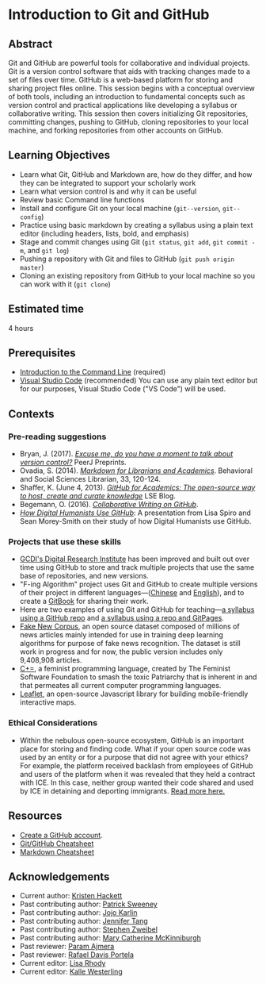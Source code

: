 # Introduction to Git and GitHub

## Abstract

Git and GitHub are powerful tools for collaborative and individual projects. Git is a version control software that aids with tracking changes made to a set of files over time. GitHub is a web-based platform for storing and sharing project files online. This session begins with a conceptual overview of both tools, including an introduction to fundamental concepts such as version control and practical applications like developing a syllabus or collaborative writing. This session then covers initializing Git repositories, committing changes, pushing to GitHub, cloning repositories to your local machine, and forking repositories from other accounts on GitHub.

## Learning Objectives

- Learn what Git, GitHub and Markdown are, how do they differ, and how they can be integrated to support your scholarly work
- Learn what version control is and why it can be useful
- Review basic Command line functions
- Install and configure Git on your local machine (`git--version`, `git--config`)
- Practice using basic markdown by creating a syllabus using a plain text editor (including headers, lists, bold, and emphasis)
- Stage and commit changes using Git (`git status`, `git add`, `git commit -m`, and `git log`)
- Pushing a repository with Git and files to GitHub (`git push origin master`)
- Cloning an existing repository from GitHub to your local machine so you can work with it (`git clone`)

## Estimated time

4 hours

## Prerequisites

- [Introduction to the Command Line](https://www.github.com/DHRI-Curriculum/command-line) (required)
- [Visual Studio Code](https://github.com/DHRI-Curriculum/install/blob/v2.0/guides/visual-studio-code.md) (recommended) You can use any plain text editor but for our purposes, Visual Studio Code ("VS Code") will be used.

## Contexts

### Pre-reading suggestions

- Bryan, J. (2017). [_Excuse me, do you have a moment to talk about version control?_](https://doi.org/10.7287/peerj.preprints.3159v2) PeerJ Preprints.
- Ovadia, S. (2014). [_Markdown for Librarians and Academics_](https://academicworks.cuny.edu/lg_pubs/7/). Behavioral and Social Sciences Librarian, 33, 120-124.
- Shaffer, K. (June 4, 2013). [_GitHub for Academics: The open-source way to host, create and curate knowledge_](https://blogs.lse.ac.uk/impactofsocialsciences/2013/06/04/github-for-academics/) LSE Blog.
- Begemann, O. (2016). [_Collaborative Writing on GitHub_](https://oleb.net/blog/2016/02/collaborative-writing-on-github/).
- [_How Digital Humanists Use GitHub_](https://digitalscholarship.wordpress.com/2016/07/20/presentation-on-how-digital-humanists-use-github/): A presentation from Lisa Spiro and Sean Morey-Smith on their study of how Digital Humanists use GitHub.

### Projects that use these skills

- [GCDI's Digital Research Institute](https://github.com/DHRI-Curriculum) has been improved and built out over time using GitHub to store and track multiple projects that use the same base of repositories, and new versions.
- "F-ing Algorithm" project uses Git and GitHub to create multiple versions of their project in different languages—([Chinese](https://github.com/labuladong/fucking-algorithm) and [English](https://github.com/labuladong/fucking-algorithm/tree/english)), and to create a [GitBook](https://labuladong.gitbook.io/algo-en/i.-dynamic-programming/analysisofdynamicprogramming) for sharing their work.
- Here are two examples of using Git and GitHub for teaching—[a syllabus using a GitHub repo](https://github.com/quinnanya/dlcl204) and [a syllabus using a repo and GitPages](https://digitalhistory.github.io/).
- [Fake New Corpus](https://github.com/several27/FakeNewsCorpus), an open source dataset composed of millions of news articles mainly intended for use in training deep learning algorithms for purpose of fake news recognition. The dataset is still work in progress and for now, the public version includes only 9,408,908 articles.
- [C+=](https://github.com/TheFeministSoftwareFoundation/C-plus-Equality), a feminist programming language, created by The Feminist Software Foundation to smash the toxic Patriarchy that is inherent in and that permeates all current computer programming languages.
- [Leaflet](https://github.com/Leaflet/Leaflet), an open-source Javascript library for building mobile-friendly interactive maps.

### Ethical Considerations

- Within the nebulous open-source ecosystem, GitHub is an important place for storing and finding code. What if your open source code was used by an entity or for a purpose that did not agree with your ethics? For example, the platform received backlash from employees of GitHub and users of the platform when it was revealed that they held a contract with ICE. In this case, neither group wanted their code shared and used by ICE in detaining and deporting immigrants. [Read more here.](https://www.theatlantic.com/technology/archive/2020/01/ice-contract-github-sparks-developer-protests/604339/)

## Resources

- [Create a GitHub account](https://github.com/join).
- [Git/GitHub Cheatsheet](https://github.com/DHRI-Curriculum/git/raw/v2.0/files/git-cheat-sheet.pdf)
- [Markdown Cheatsheet](https://www.markdownguide.org/cheat-sheet)

## Acknowledgements

- Current author: [Kristen Hackett](https://github.com/hackettka)
- Past contributing author: [Patrick Sweeney](https://github.com/pswee001)
- Past contributing author: [Jojo Karlin](https://github.com/jojokarlin/)
- Past contributing author: [Jennifer Tang](https://github.com/jentang/)
- Past contributing author: [Stephen Zweibel](https://github.com/szweibel)
- Past contributing author: [Mary Catherine McKinniburgh](https://github.com/mckinniburgh)
- Past reviewer: [Param Ajmera](https://github.com/paramajmera)
- Past reviewer: [Rafael Davis Portela](https://github.com/rafadavis)
- Current editor: [Lisa Rhody](https://github.com/lmrhody)
- Current editor: [Kalle Westerling](https://github.com/kallewesterling)
